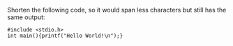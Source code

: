 Shorten the following code, so it would span less characters but still has the same output:
```
#include <stdio.h>
int main(){printf("Hello World!\n");}
```
